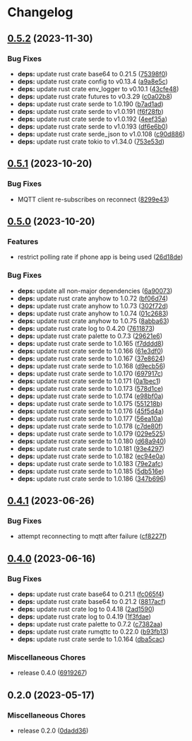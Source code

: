 # Changelog

## [0.5.2](https://github.com/FruitieX/twinkly-mqtt/compare/v0.5.1...v0.5.2) (2023-11-30)


### Bug Fixes

* **deps:** update rust crate base64 to 0.21.5 ([75398f0](https://github.com/FruitieX/twinkly-mqtt/commit/75398f0fa6f2483132de785b45c9d897f926ee11))
* **deps:** update rust crate config to v0.13.4 ([a9a8e5c](https://github.com/FruitieX/twinkly-mqtt/commit/a9a8e5c07defb1f6d775865d0350d21bedb4351f))
* **deps:** update rust crate env_logger to v0.10.1 ([43cfe48](https://github.com/FruitieX/twinkly-mqtt/commit/43cfe489a6e9d1ee15bb5a2e6489130df17d57ad))
* **deps:** update rust crate futures to v0.3.29 ([c0a02b8](https://github.com/FruitieX/twinkly-mqtt/commit/c0a02b8fb08a524b6a06929e5fc37519a8d781d7))
* **deps:** update rust crate serde to 1.0.190 ([b7ad1ad](https://github.com/FruitieX/twinkly-mqtt/commit/b7ad1ad0b7a05415513aca35b8d0aa48156ac622))
* **deps:** update rust crate serde to v1.0.191 ([f6f28fb](https://github.com/FruitieX/twinkly-mqtt/commit/f6f28fb28a530c5439cbb4c8ac5a393ef1fc20b0))
* **deps:** update rust crate serde to v1.0.192 ([4eef35a](https://github.com/FruitieX/twinkly-mqtt/commit/4eef35aba4af3140c4c647bcca462eb7e0d8fdcc))
* **deps:** update rust crate serde to v1.0.193 ([df6e6b0](https://github.com/FruitieX/twinkly-mqtt/commit/df6e6b031874e0081f7a6cdc969d92490bf3a48f))
* **deps:** update rust crate serde_json to v1.0.108 ([c90d886](https://github.com/FruitieX/twinkly-mqtt/commit/c90d886a9e20507fc7c7afa5ce77107105baa873))
* **deps:** update rust crate tokio to v1.34.0 ([753e53d](https://github.com/FruitieX/twinkly-mqtt/commit/753e53da8e715ab18f510360ed824a644667e508))

## [0.5.1](https://github.com/FruitieX/twinkly-mqtt/compare/v0.5.0...v0.5.1) (2023-10-20)


### Bug Fixes

* MQTT client re-subscribes on reconnect ([8299e43](https://github.com/FruitieX/twinkly-mqtt/commit/8299e43b5e5b613f14080a56be8306ef545de2d2))

## [0.5.0](https://github.com/FruitieX/twinkly-mqtt/compare/v0.4.1...v0.5.0) (2023-10-20)


### Features

* restrict polling rate if phone app is being used ([26d18de](https://github.com/FruitieX/twinkly-mqtt/commit/26d18dea8030581f84d1ebfc22652d208b6041e2))


### Bug Fixes

* **deps:** update all non-major dependencies ([6a90073](https://github.com/FruitieX/twinkly-mqtt/commit/6a90073f6372c2cd02a6c648e8f532487391145d))
* **deps:** update rust crate anyhow to 1.0.72 ([bf06d74](https://github.com/FruitieX/twinkly-mqtt/commit/bf06d74a990c906e197dfb7759b79e82540c6147))
* **deps:** update rust crate anyhow to 1.0.73 ([302f72d](https://github.com/FruitieX/twinkly-mqtt/commit/302f72d910941c9cb3ea2d31ee99e0993188b50c))
* **deps:** update rust crate anyhow to 1.0.74 ([01c2683](https://github.com/FruitieX/twinkly-mqtt/commit/01c268375052d0be8876bc283a8c13166009cbdd))
* **deps:** update rust crate anyhow to 1.0.75 ([8abba63](https://github.com/FruitieX/twinkly-mqtt/commit/8abba634c28572ca3a147ac9b5fedef0ece6f10c))
* **deps:** update rust crate log to 0.4.20 ([7611873](https://github.com/FruitieX/twinkly-mqtt/commit/7611873c796804a1f393c1cf9213245797889582))
* **deps:** update rust crate palette to 0.7.3 ([29621e6](https://github.com/FruitieX/twinkly-mqtt/commit/29621e6f38f05236b50fc4829f235701d6e91001))
* **deps:** update rust crate serde to 1.0.165 ([f7dddd8](https://github.com/FruitieX/twinkly-mqtt/commit/f7dddd8e7ba32886c6cbf682a9d21edc2b9267be))
* **deps:** update rust crate serde to 1.0.166 ([61e3df0](https://github.com/FruitieX/twinkly-mqtt/commit/61e3df034906438a56c3f309c69b007a611ddc3d))
* **deps:** update rust crate serde to 1.0.167 ([37e8624](https://github.com/FruitieX/twinkly-mqtt/commit/37e8624385022db5c99e8a24cc7200398a22654b))
* **deps:** update rust crate serde to 1.0.168 ([d9ecb56](https://github.com/FruitieX/twinkly-mqtt/commit/d9ecb5628d0fb6385deb818c1ef819a03d6f1071))
* **deps:** update rust crate serde to 1.0.170 ([697917c](https://github.com/FruitieX/twinkly-mqtt/commit/697917c866098943a39fc8696fc6601909c76a7b))
* **deps:** update rust crate serde to 1.0.171 ([0a1bec1](https://github.com/FruitieX/twinkly-mqtt/commit/0a1bec1eca0f3dc85ef6ee6698f37515a925a577))
* **deps:** update rust crate serde to 1.0.173 ([578d1ce](https://github.com/FruitieX/twinkly-mqtt/commit/578d1ce6aca19d8e2b8558679fb01676ce89c1cf))
* **deps:** update rust crate serde to 1.0.174 ([e98bf0a](https://github.com/FruitieX/twinkly-mqtt/commit/e98bf0aaba847eb3918dc81c9fb019b091e9aec4))
* **deps:** update rust crate serde to 1.0.175 ([551218b](https://github.com/FruitieX/twinkly-mqtt/commit/551218b7d494f5b49ea0c6d6d46f9590a5958325))
* **deps:** update rust crate serde to 1.0.176 ([45f5d4a](https://github.com/FruitieX/twinkly-mqtt/commit/45f5d4adf8bfcc956f0cb197082733c66b759349))
* **deps:** update rust crate serde to 1.0.177 ([56ea10a](https://github.com/FruitieX/twinkly-mqtt/commit/56ea10ac046251acbf92102afaf5593c12195c12))
* **deps:** update rust crate serde to 1.0.178 ([c7de80f](https://github.com/FruitieX/twinkly-mqtt/commit/c7de80f7c770433bc83402d47f6efbe3ad6b46f0))
* **deps:** update rust crate serde to 1.0.179 ([029e525](https://github.com/FruitieX/twinkly-mqtt/commit/029e525449c2faa1feef958a41057af07e971cfd))
* **deps:** update rust crate serde to 1.0.180 ([d68a940](https://github.com/FruitieX/twinkly-mqtt/commit/d68a940580ef30dc55401710f5bc9f01117a8e7f))
* **deps:** update rust crate serde to 1.0.181 ([93e4297](https://github.com/FruitieX/twinkly-mqtt/commit/93e4297537ec8d92283763c4746e4dc60d1066df))
* **deps:** update rust crate serde to 1.0.182 ([ec94e0a](https://github.com/FruitieX/twinkly-mqtt/commit/ec94e0a36ecd6504202808bad006f4e2af1a646f))
* **deps:** update rust crate serde to 1.0.183 ([79e2afc](https://github.com/FruitieX/twinkly-mqtt/commit/79e2afc7157f4829864557b5ed88b6ff296496d8))
* **deps:** update rust crate serde to 1.0.185 ([5db516e](https://github.com/FruitieX/twinkly-mqtt/commit/5db516e113efffa6b3bc2d7b04ba87e7bbd9c67d))
* **deps:** update rust crate serde to 1.0.186 ([347b696](https://github.com/FruitieX/twinkly-mqtt/commit/347b696a68e1b3b070aa8584ebf988330a0d3595))

## [0.4.1](https://github.com/FruitieX/twinkly-mqtt/compare/v0.4.0...v0.4.1) (2023-06-26)


### Bug Fixes

* attempt reconnecting to mqtt after failure ([cf8227f](https://github.com/FruitieX/twinkly-mqtt/commit/cf8227fed3c743bfbfed8bc74ea0504aef43797d))

## [0.4.0](https://github.com/FruitieX/twinkly-mqtt/compare/v0.2.0...v0.4.0) (2023-06-16)


### Bug Fixes

* **deps:** update rust crate base64 to 0.21.1 ([fc065f4](https://github.com/FruitieX/twinkly-mqtt/commit/fc065f4b2df98740c0558b21cce58117aba49a99))
* **deps:** update rust crate base64 to 0.21.2 ([8817acf](https://github.com/FruitieX/twinkly-mqtt/commit/8817acffd337a372fb3ddfe0e006541aac5aa076))
* **deps:** update rust crate log to 0.4.18 ([2ad1590](https://github.com/FruitieX/twinkly-mqtt/commit/2ad1590c2bd35b86a4eb3b2951ec01619ada1a48))
* **deps:** update rust crate log to 0.4.19 ([1f3fdae](https://github.com/FruitieX/twinkly-mqtt/commit/1f3fdae35144cb17252166da83d1d3bd6662d4fa))
* **deps:** update rust crate palette to 0.7.2 ([c7382aa](https://github.com/FruitieX/twinkly-mqtt/commit/c7382aa73dbd2562cf5d646745992ba06de741d3))
* **deps:** update rust crate rumqttc to 0.22.0 ([b93fb13](https://github.com/FruitieX/twinkly-mqtt/commit/b93fb13dc8a431eceb5f40a3ade8d50862832093))
* **deps:** update rust crate serde to 1.0.164 ([dba5cac](https://github.com/FruitieX/twinkly-mqtt/commit/dba5cacfdd780b2395e2177f2a77fb084a3dfc52))


### Miscellaneous Chores

* release 0.4.0 ([6919267](https://github.com/FruitieX/twinkly-mqtt/commit/6919267c62d6d08c0b2ebfef660c0766554aea92))

## 0.2.0 (2023-05-17)


### Miscellaneous Chores

* release 0.2.0 ([0dadd36](https://github.com/FruitieX/twinkly-mqtt/commit/0dadd36e4e6016a9454af716c27a6095afe998ac))
